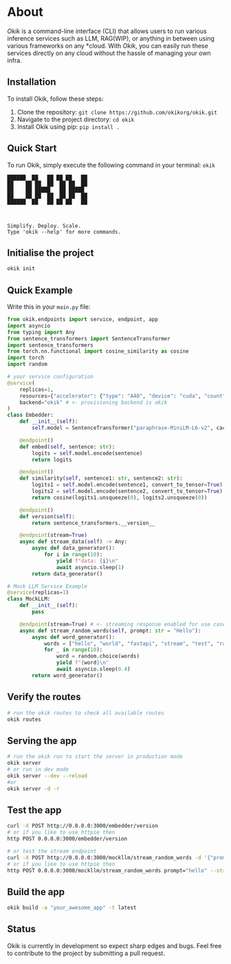 # About

*Okik* is a command-line interface (CLI) that allows users to run various inference services such as LLM, RAG(WIP), or anything in between using various frameworks on any *cloud. With *Okik*, you can easily run these services directly on any cloud without the hassle of managing your own infra.

## Installation

To install Okik, follow these steps:

1. Clone the repository: `git clone https://github.com/okikorg/okik.git`
2. Navigate to the project directory: `cd okik`
3. Install Okik using pip: `pip install .`

## Quick Start

To run Okik, simply execute the following command in your terminal:
`okik`
```
██████  ██   ██ ██ ██   ██
██    ██ ██  ██  ██ ██  ██
██    ██ █████   ██ █████
██    ██ ██  ██  ██ ██  ██
██████  ██   ██ ██ ██   ██



Simplify. Deploy. Scale.
Type 'okik --help' for more commands.
```

## Initialise the project
```bash
okik init
```

## Quick Example
Write this in your `main.py` file:

```python
from okik.endpoints import service, endpoint, app
import asyncio
from typing import Any
from sentence_transformers import SentenceTransformer
import sentence_transformers
from torch.nn.functional import cosine_similarity as cosine
import torch
import random

# your service configuration
@service(
    replicas=1,
    resources={"accelerator": {"type": "A40", "device": "cuda", "count": 1, "memory": 4}},
    backend="okik" # <- provisioning backend is okik
)
class Embedder:
    def __init__(self):
        self.model = SentenceTransformer("paraphrase-MiniLM-L6-v2", cache_folder=".okik/cache")

    @endpoint()
    def embed(self, sentence: str):
        logits = self.model.encode(sentence)
        return logits

    @endpoint()
    def similarity(self, sentence1: str, sentence2: str):
        logits1 = self.model.encode(sentence1, convert_to_tensor=True)
        logits2 = self.model.encode(sentence2, convert_to_tensor=True)
        return cosine(logits1.unsqueeze(0), logits2.unsqueeze(0))

    @endpoint()
    def version(self):
        return sentence_transformers.__version__

    @endpoint(stream=True)
    async def stream_data(self) -> Any:
        async def data_generator():
            for i in range(10):
                yield f"data: {i}\n"
                await asyncio.sleep(1)
        return data_generator()

# Mock LLM Service Example
@service(replicas=1)
class MockLLM:
    def __init__(self):
        pass

    @endpoint(stream=True) # <- streaming response enabled for use cases like chatbot
    async def stream_random_words(self, prompt: str = "Hello"):
        async def word_generator():
            words = ["hello", "world", "fastapi", "stream", "test", "random", "words", "python", "async", "response"]
            for _ in range(10):
                word = random.choice(words)
                yield f"{word}\n"
                await asyncio.sleep(0.4)
        return word_generator()

```

## Verify the routes
```bash
# run the okik routes to check all available routes
okik routes
```

## Serving the app
```bash
# run the okik run to start the server in production mode
okik server
# or run in dev mode
okik server --dev --reload
#or
okik server -d -r
```

## Test the app
```bash
curl -X POST http://0.0.0.0:3000/embedder/version
# or if you like to use httpie then
http POST 0.0.0.0:3000/embedder/version

# or test the stream endpoint
curl -X POST http://0.0.0.0:3000/mockllm/stream_random_words -d '{"prompt": "Hello"}'
# or if you like to use httpie then
http POST 0.0.0.0:3000/mockllm/stream_random_words prompt="hello" --stream
```


## Build the app
```bash
okik build -a "your_awesome_app" -t latest
```

## Status

Okik is currently in development so expect sharp edges and bugs. Feel free to contribute to the project by submitting a pull request.
